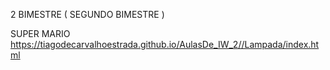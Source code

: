 2 BIMESTRE ( SEGUNDO BIMESTRE )

SUPER MARIO
https://tiagodecarvalhoestrada.github.io/AulasDe_IW_2//Lampada/index.html

